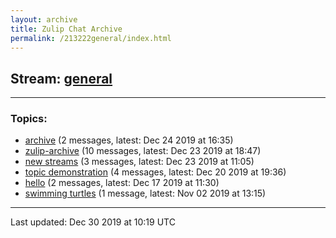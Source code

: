 ```yaml
---
layout: archive
title: Zulip Chat Archive
permalink: /213222general/index.html
---
```


## Stream: [general](http://vishnuks.com/213222general/index.html)
---

### Topics:

* [archive](17827archive.html) (2 messages, latest: Dec 24 2019 at 16:35)
* [zulip-archive](87108zuliparchive.html) (10 messages, latest: Dec 23 2019 at 18:47)
* [new streams](74282newstreams.html) (3 messages, latest: Dec 23 2019 at 11:05)
* [topic demonstration](51687topicdemonstration.html) (4 messages, latest: Dec 20 2019 at 19:36)
* [hello](47413hello.html) (2 messages, latest: Dec 17 2019 at 11:30)
* [swimming turtles](48863swimmingturtles.html) (1 message, latest: Nov 02 2019 at 13:15)

<hr><p>Last updated: Dec 30 2019 at 10:19 UTC</p>
